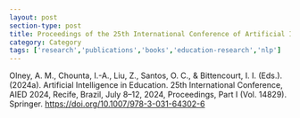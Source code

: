 ```yaml
---
layout: post
section-type: post
title: Proceedings of the 25th International Conference of Artificial Intelligence in Education (Main Track, Vol 1)
category: Category
tags: ['research','publications','books','education-research','nlp']
---
```

Olney, A. M., Chounta, I.-A., Liu, Z., Santos, O. C., & Bittencourt, I. I. (Eds.). (2024a). Artificial Intelligence in Education. 25th International Conference, AIED 2024, Recife, Brazil, July 8–12, 2024, Proceedings, Part I (Vol. 14829). Springer. https://doi.org/10.1007/978-3-031-64302-6
